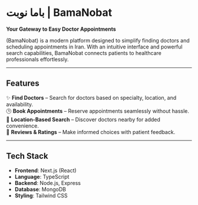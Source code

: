 # باما نوبت | BamaNobat

**Your Gateway to Easy Doctor Appointments**

(BamaNobat) is a modern platform designed to simplify finding doctors and scheduling appointments in Iran. With an intuitive interface and powerful search capabilities, BamaNobat connects patients to healthcare professionals effortlessly.

---

## Features

✨ **Find Doctors** – Search for doctors based on specialty, location, and availability.  
🕒 **Book Appointments** – Reserve appointments seamlessly without hassle.  
📍 **Location-Based Search** – Discover doctors nearby for added convenience.  
💬 **Reviews & Ratings** – Make informed choices with patient feedback.

---

## Tech Stack

- **Frontend**: Next.js (React)
- **Language**: TypeScript
- **Backend**: Node.js, Express
- **Database**: MongoDB
- **Styling**: Tailwind CSS
